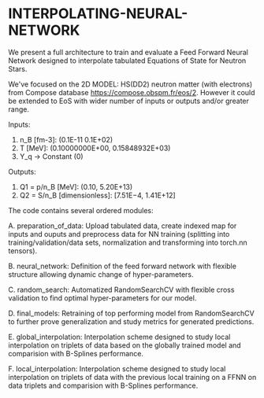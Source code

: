 # INTERPOLATING-NEURAL-NETWORK
We present a full architecture to train and evaluate a Feed Forward Neural Network designed to interpolate tabulated Equations of State for Neutron Stars. 

We've focused on the 2D MODEL: HS(DD2) neutron matter (with electrons) from Compose database https://compose.obspm.fr/eos/2. 
However it could be extended to EoS with wider number of inputs or outputs and/or greater range.

Inputs:
1. n_B [fm-3]: (0.1E-11 0.1E+02)
2. T [MeV]: (0.10000000E+00, 0.15848932E+03)
3. Y_q → Constant (0)

Outputs:
1. Q1 = p/n_B [MeV]: (0.10, 5.20E+13)
2. Q2 = S/n_B [dimensionless]: [7.51E−4, 1.41E+12]


The code contains several ordered modules:

A. preparation_of_data: Upload tabulated data, create indexed map for inputs and ouputs and preprocess data for NN training (splitting into training/validation/data sets, normalization and transforming into torch.nn tensors).

B. neural_network: Definition of the feed forward network with flexible structure allowing dynamic change of hyper-parameters.

C. random_search: Automatized RandomSearchCV with flexible cross validation to find optimal hyper-parameters for our model. 

D. final_models: Retraining of top performing model from RandomSearchCV to further prove generalization and study metrics for generated predictions.

E. global_interpolation: Interpolation scheme designed to study local interpolation on triplets of data based on the globally trained model and comparision with B-Splines performance.

F. local_interpolation: Interpolation scheme designed to study local interpolation on triplets of data with the previous local training on a FFNN on data triplets and comparision with B-Splines performance.
